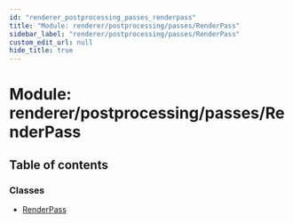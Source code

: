 ```yaml
---
id: "renderer_postprocessing_passes_renderpass"
title: "Module: renderer/postprocessing/passes/RenderPass"
sidebar_label: "renderer/postprocessing/passes/RenderPass"
custom_edit_url: null
hide_title: true
---
```


# Module: renderer/postprocessing/passes/RenderPass

## Table of contents

### Classes

- [RenderPass](../classes/renderer_postprocessing_passes_renderpass.renderpass.md)
